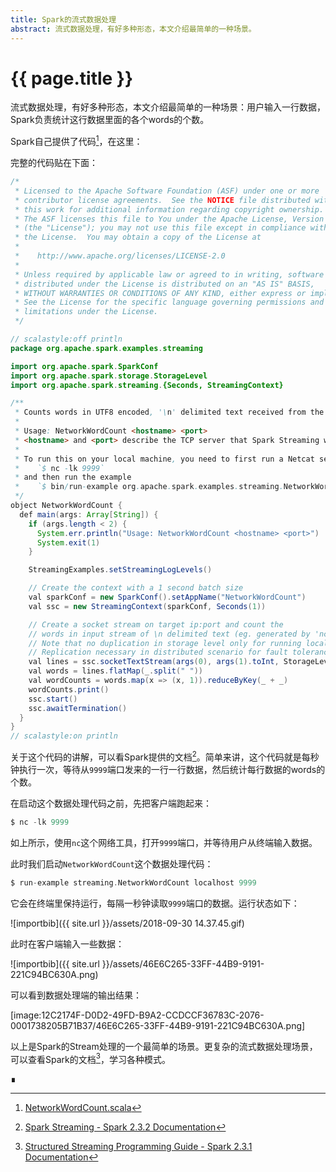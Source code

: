 ```yaml
---
title: Spark的流式数据处理
abstract: 流式数据处理，有好多种形态，本文介绍最简单的一种场景。
---
```


# {{ page.title }}

流式数据处理，有好多种形态，本文介绍最简单的一种场景：用户输入一行数据，Spark负责统计这行数据里面的各个words的个数。

Spark自己提供了代码[^src]，在这里：

[^src]: [NetworkWordCount.scala](https://github.com/apache/spark/blob/v2.3.2/examples/src/main/scala/org/apache/spark/examples/streaming/NetworkWordCount.scala)

完整的代码贴在下面：

```java
/*
 * Licensed to the Apache Software Foundation (ASF) under one or more
 * contributor license agreements.  See the NOTICE file distributed with
 * this work for additional information regarding copyright ownership.
 * The ASF licenses this file to You under the Apache License, Version 2.0
 * (the "License"); you may not use this file except in compliance with
 * the License.  You may obtain a copy of the License at
 *
 *    http://www.apache.org/licenses/LICENSE-2.0
 *
 * Unless required by applicable law or agreed to in writing, software
 * distributed under the License is distributed on an "AS IS" BASIS,
 * WITHOUT WARRANTIES OR CONDITIONS OF ANY KIND, either express or implied.
 * See the License for the specific language governing permissions and
 * limitations under the License.
 */

// scalastyle:off println
package org.apache.spark.examples.streaming

import org.apache.spark.SparkConf
import org.apache.spark.storage.StorageLevel
import org.apache.spark.streaming.{Seconds, StreamingContext}

/**
 * Counts words in UTF8 encoded, '\n' delimited text received from the network every second.
 *
 * Usage: NetworkWordCount <hostname> <port>
 * <hostname> and <port> describe the TCP server that Spark Streaming would connect to receive data.
 *
 * To run this on your local machine, you need to first run a Netcat server
 *    `$ nc -lk 9999`
 * and then run the example
 *    `$ bin/run-example org.apache.spark.examples.streaming.NetworkWordCount localhost 9999`
 */
object NetworkWordCount {
  def main(args: Array[String]) {
    if (args.length < 2) {
      System.err.println("Usage: NetworkWordCount <hostname> <port>")
      System.exit(1)
    }

    StreamingExamples.setStreamingLogLevels()

    // Create the context with a 1 second batch size
    val sparkConf = new SparkConf().setAppName("NetworkWordCount")
    val ssc = new StreamingContext(sparkConf, Seconds(1))

    // Create a socket stream on target ip:port and count the
    // words in input stream of \n delimited text (eg. generated by 'nc')
    // Note that no duplication in storage level only for running locally.
    // Replication necessary in distributed scenario for fault tolerance.
    val lines = ssc.socketTextStream(args(0), args(1).toInt, StorageLevel.MEMORY_AND_DISK_SER)
    val words = lines.flatMap(_.split(" "))
    val wordCounts = words.map(x => (x, 1)).reduceByKey(_ + _)
    wordCounts.print()
    ssc.start()
    ssc.awaitTermination()
  }
}
// scalastyle:on println
```

关于这个代码的讲解，可以看Spark提供的文档[^doc]。简单来讲，这个代码就是每秒钟执行一次，等待从`9999`端口发来的一行一行数据，然后统计每行数据的words的个数。

[^doc]: [Spark Streaming - Spark 2.3.2 Documentation](https://spark.apache.org/docs/latest/streaming-programming-guide.html)

在启动这个数据处理代码之前，先把客户端跑起来：

```scala
$ nc -lk 9999
```

如上所示，使用`nc`这个网络工具，打开`9999`端口，并等待用户从终端输入数据。

此时我们启动`NetworkWordCount`这个数据处理代码：

```scala
$ run-example streaming.NetworkWordCount localhost 9999
```

它会在终端里保持运行，每隔一秒钟读取`9999`端口的数据。运行状态如下：

![importbib]({{ site.url }}/assets/2018-09-30 14.37.45.gif)

此时在客户端输入一些数据：

![importbib]({{ site.url }}/assets/46E6C265-33FF-44B9-9191-221C94BC630A.png)

可以看到数据处理端的输出结果：

[image:12C2174F-D0D2-49FD-B9A2-CCDCCF36783C-2076-0001738205B71B37/46E6C265-33FF-44B9-9191-221C94BC630A.png]

以上是Spark的Stream处理的一个最简单的场景。更复杂的流式数据处理场景，可以查看Spark的文档[^streaming]，学习各种模式。

[^streaming]: [Structured Streaming Programming Guide - Spark 2.3.1 Documentation](https://spark.apache.org/docs/latest/structured-streaming-programming-guide.html)

∎











